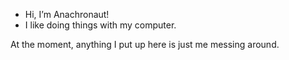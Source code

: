 - Hi, I’m Anachronaut!
- I like doing things with my computer.

At the moment, anything I put up here is just me messing around.

<!---
RealBusinessAccount/RealBusinessAccount is a ✨ special ✨ repository because its `README.md` (this file) appears on your GitHub profile.
You can click the Preview link to take a look at your changes.
--->
